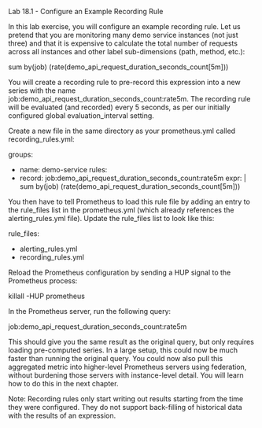 Lab 18.1 - Configure an Example Recording Rule

In this lab exercise, you will configure an example recording rule. Let us pretend that you are
monitoring many demo service instances (not just three) and that it is expensive to calculate the total number of requests across all instances and other label sub-dimensions (path, method, etc.):

sum by(job) (rate(demo_api_request_duration_seconds_count[5m]))

You will create a recording rule to pre-record this expression into a new series with the name
job:demo_api_request_duration_seconds_count:rate5m. The recording rule will be
evaluated (and recorded) every 5 seconds, as per our initially configured global
evaluation_interval setting.

Create a new file in the same directory as your prometheus.yml called recording_rules.yml:

groups:
- name: demo-service
rules:
- record: job:demo_api_request_duration_seconds_count:rate5m
expr: |
sum by(job) (rate(demo_api_request_duration_seconds_count[5m]))

You then have to tell Prometheus to load this rule file by adding an entry to the rule_files list in the
prometheus.yml (which already references the alerting_rules.yml file). Update the
rule_files list to look like this:

rule_files:
- alerting_rules.yml
- recording_rules.yml

Reload the Prometheus configuration by sending a HUP signal to the Prometheus process:

killall -HUP prometheus

In the Prometheus server, run the following query:

job:demo_api_request_duration_seconds_count:rate5m

This should give you the same result as the original query, but only requires loading pre-computed
series. In a large setup, this could now be much faster than running the original query. You could now
also pull this aggregated metric into higher-level Prometheus servers using federation, without
burdening those servers with instance-level detail. You will learn how to do this in the next chapter.

Note: Recording rules only start writing out results starting from the time they were configured. They do not support back-filling of historical data with the results of an expression.